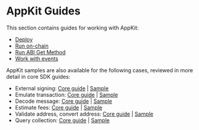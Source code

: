 # AppKit Guides

This section contains guides for working with AppKit:

- [Deploy](guides/1_deploy_with_appkit.md)
- [Run on-chain](guides/2_run_onchain_with_appkit.md)
- [Run ABI Get Method](guides/3_run_abi_get_method_with_appkit.md)
- [Work with events](guides/4_work_with_events_in_appkit.md)

AppKit samples are also available for the following cases, reviewed in more detail in core SDK guides:

- External signing: [Core guide](https://github.com/tonlabs/TON-SDK/blob/master/guides/work_with_contracts/8_external_signing.md) | [Sample](https://github.com/tonlabs/sdk-samples/tree/master/appkit-examples/signing-box)
- Emulate transaction: [Core guide](https://github.com/tonlabs/TON-SDK/blob/master/guides/work_with_contracts/9_emulate_transaction.md) | [Sample](https://github.com/tonlabs/sdk-samples/tree/master/appkit-examples/run_executor)
- Decode message: [Core guide](https://github.com/tonlabs/TON-SDK/blob/master/guides/work_with_contracts/10_decode_message.md) | [Sample](https://github.com/tonlabs/sdk-samples/tree/master/appkit-examples/listen-and-decode)
- Estimate fees: [Core guide](https://github.com/tonlabs/TON-SDK/blob/master/guides/work_with_contracts/11_estimate_fees.md) | [Sample](https://github.com/tonlabs/sdk-samples/blob/master/appkit-examples/fee-calculation/index.js)
- Validate address, convert address: [Core guide](https://github.com/tonlabs/TON-SDK/blob/master/guides/work_with_contracts/12_validate_address_convert_address.md) | [Sample](https://github.com/tonlabs/sdk-samples/blob/master/core-examples/node-js/multisig/work-with-multisig.js)
- Query collection: [Core guide](https://github.com/tonlabs/TON-SDK/blob/master/guides/queries_and_subscriptions/1_query_collection.md) | [Sample](https://github.com/tonlabs/sdk-samples/tree/master/core-examples/node-js/query)